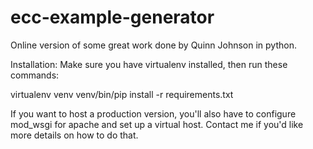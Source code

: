ecc-example-generator
=====================

Online version of some great work done by Quinn Johnson in python.

Installation:
Make sure you have virtualenv installed, then run these commands:

virtualenv venv
venv/bin/pip install -r requirements.txt

If you want to host a production version, you'll also have to configure mod\_wsgi for apache and set up a virtual host. Contact me if you'd like more details on how to do that.
